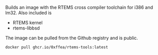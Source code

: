 
Builds an image with the RTEMS cross compiler toolchain
for i386 and lm32.  Also included is

* RTEMS kernel
* rtems-libbsd

The image can be pulled from the Github registry
and is public.
```
docker pull ghcr.io/0xffea/rtems-tools:latest
```
